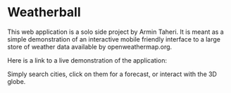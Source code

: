 Weatherball
===========

This web application is a solo side project by Armin Taheri.
It is meant as a simple demonstration of an interactive mobile friendly
interface to a large store of weather data available by openweathermap.org.

Here is a link to a live demonstration of the application:




Simply search cities, click on them for  a forecast, or interact with the 3D
globe.